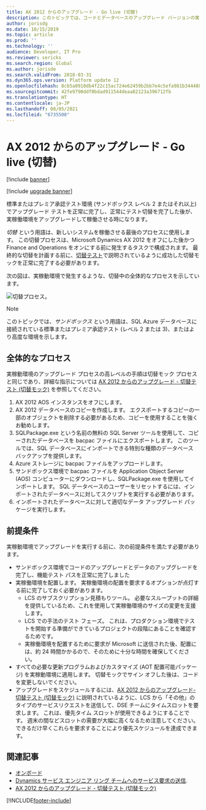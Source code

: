 ```yaml
---
title: AX 2012 からのアップグレード - Go live (切替)
description: このトピックでは、コードとデータベースのアップグレード バージョンの実行している Dynamics AX 2012 から Finance and Operations アプリの最終的な切替えプロセスについて説明します。
author: jorisdg
ms.date: 10/15/2019
ms.topic: article
ms.prod: ''
ms.technology: ''
audience: Developer, IT Pro
ms.reviewer: sericks
ms.search.region: Global
ms.author: jorisde
ms.search.validFrom: 2018-03-31
ms.dyn365.ops.version: Platform update 12
ms.openlocfilehash: 8cb5a0910db4f22c15ac724e62459b2bb7e4c5efa981b3444883d3715103909a
ms.sourcegitcommit: 42fe9790ddf0bdad911544deaa82123a396712fb
ms.translationtype: HT
ms.contentlocale: ja-JP
ms.lasthandoff: 08/05/2021
ms.locfileid: "6735508"
---
```

# <a name="upgrade-from-ax-2012---go-live-cutover"></a>AX 2012 からのアップグレード - Go live (切替)

[!include [banner](../includes/banner.md)]

[!include [upgrade banner](../includes/upgrade-banner.md)]

標準またはプレミア承認テスト環境 (サンドボックス レベル 2 またはそれ以上) でアップグレード テストを正常に完了し、正常にテスト切替を完了した後が、実稼働環境をアップグレードして稼働させる時になります。

*切替* という用語は、新しいシステムを稼働させる最後のプロセスに使用します。 この切替プロセスは、Microsoft Dynamics AX 2012 をオフにした後かつ Finance and Operations をオンにする前に発生するタスクで構成されます。 最終的な切替を計画する前に、[切替テスト](./upgrade-cutover-testing.md)で説明されているように成功した切替モックを正常に完了する必要があります。

次の図は、実稼動環境で発生するような、切替中の全体的なプロセスを示しています。

![切替プロセス。](./media/cutover_1.png)

> [!NOTE]
> このトピックでは、*サンドボックス* という用語は、SQL Azure データベースに接続されている標準またはプレミア承認テスト (レベル 2 または 3)、またはより高度な環境を示します。

## <a name="overall-process"></a>全体的なプロセス

実稼動環境のアップグレード プロセスの高レベルの手順は切替モック プロセスと同じであり、詳細な指示については [AX 2012 からのアップグレード - 切替テスト (切替モック)](./upgrade-cutover-testing.md) を参照してください。


1. AX 2012 AOS インスタンスをオフにします。
2. AX 2012 データベースのコピーを作成します。 エクスポートするコピーの一部のオブジェクトを削除する必要があるため、コピーを使用することを強くお勧めします。
3. SQLPackage.exe という名前の無料の SQL Server ツールを使用して、コピーされたデータベースを bacpac ファイルにエクスポートします。 このツールでは、SQL データベースにインポートできる特別な種類のデータベース バックアップを提供します。
4. Azure ストレージに bacpac ファイルをアップロードします。
5. サンドボックス環境で bacpac ファイルを Application Object Server (AOS) コンピューターにダウンロードし、SQLPackage.exe を使用してインポートします。 SQL データベースのユーザーをリセットするには、インポートされたデータベースに対してスクリプトを実行する必要があります。
6. インポートされたデータベースに対して適切なデータ アップグレード パッケージを実行します。

## <a name="prerequisites"></a>前提条件 
実稼動環境でアップグレードを実行する前に、次の前提条件を満たす必要があります。
-   サンドボックス環境でコードのアップグレードとデータのアップグレードを完了し、機能テスト パスを正常に完了しました
-   実稼働環境を配置します。 実稼働環境の配置を要求するオプションが点灯する前に完了しておく必要があります。
    - LCS のサブスクリプション見積もりツール。 必要なスループットの詳細を提供しているため、これを使用して実稼働環境のサイズの変更を支援します。
    - LCS での手法のテスト フェーズ。 これは、プロダクション環境でテストを開始する準備ができているプロジェクトの段階にあることを確認するためです。
    - 実稼働環境を配置するために要求が Microsoft に送信された後、配置には、約 24 時間かかるので、そのために十分な時間を確保してください。
-   すべての必要な更新プログラムおよびカスタマイズ (AOT 配置可能パッケージ) を実稼動環境に適用します。 切替モックでサイン オフした後は、コードを変更しないでください。
-   アップグレードをスケジュールするには、[AX 2012 からのアップグレード- 切替テスト (切替モック)](./upgrade-cutover-testing.md) に説明されているように、LCS から「その他」のタイプのサービスリクエストを送信して、DSE チームにタイムスロットを要求します。 これは、優先タイム スロットが使用できるようにすることです。 週末の間などスロットの需要が大幅に高くなるため注意してください。できるだけ早くこれらを要求することにより優先スケジュールを達成できます。

## <a name="related-articles"></a>関連記事
- [オンボード](../../fin-ops/imp-lifecycle/onboard.md)
- [Dynamics サービス エンジニア リング チームへのサービス要求の送信](../lifecycle-services/submit-request-dynamics-service-engineering-team.md).
- [AX 2012 からのアップグレード - 切替テスト (切替モック)](./upgrade-cutover-testing.md)


[!INCLUDE[footer-include](../../../includes/footer-banner.md)]